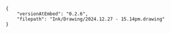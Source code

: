
```handdrawn-ink
{
	"versionAtEmbed": "0.2.6",
	"filepath": "Ink/Drawing/2024.12.27 - 15.14pm.drawing"
}
```
